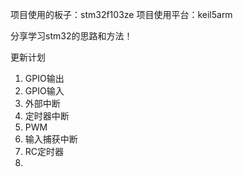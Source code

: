 项目使用的板子：stm32f103ze 项目使用平台：keil5arm

分享学习stm32的思路和方法！



更新计划

1. GPIO输出
2. GPIO输入
3. 外部中断
4. 定时器中断
5. PWM
6. 输入捕获中断
7. RC定时器
8. 

